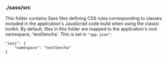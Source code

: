### ./sass/src

This folder contains Sass files defining CSS rules corresponding to classes
included in the application's JavaScript code build when using the classic toolkit.
By default, files in this folder are mapped to the application's root namespace, 'testSencha'.
This is set in `"app.json"`:

    "sass": {
        "namespace": "testSencha"
    }